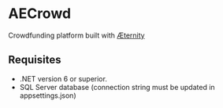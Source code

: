 # AECrowd

Crowdfunding platform built with [Æternity](https://aeternity.com/)

## Requisites

- .NET version 6 or superior.
- SQL Server database (connection string must be updated in appsettings.json)
